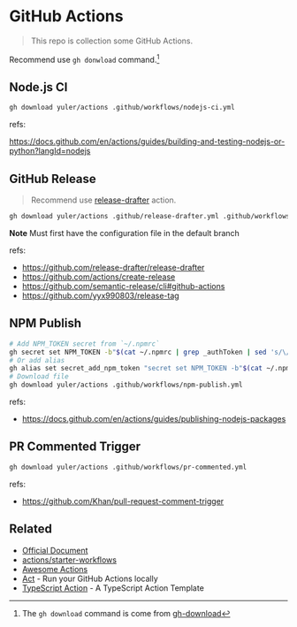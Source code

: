 # GitHub Actions

> This repo is collection some GitHub Actions.

Recommend use `gh donwload` command.[^gh-download]

## Node.js CI

```bash
gh download yuler/actions .github/workflows/nodejs-ci.yml
```

refs:

https://docs.github.com/en/actions/guides/building-and-testing-nodejs-or-python?langId=nodejs

## GitHub Release

> Recommend use [release-drafter](https://github.com/release-drafter/release-drafter) action.

```bash
gh download yuler/actions .github/release-drafter.yml .github/workflows/drafter.yml
```

**Note** Must first have the configuration file in the default branch

refs:

-   https://github.com/release-drafter/release-drafter
-   https://github.com/actions/create-release
-   https://github.com/semantic-release/cli#github-actions
-   https://github.com/yyx990803/release-tag

## NPM Publish

```bash
# Add NPM_TOKEN secret from `~/.npmrc`
gh secret set NPM_TOKEN -b"$(cat ~/.npmrc | grep _authToken | sed 's/\/\/registry.npmjs.org\/:_authToken=//')"
# Or add alias
gh alias set secret_add_npm_token "secret set NPM_TOKEN -b"$(cat ~/.npmrc | grep _authToken | sed 's/\/\/registry.npmjs.org\/:_authToken=//')""
# Download file
gh download yuler/actions .github/workflows/npm-publish.yml
```

refs:

-   https://docs.github.com/en/actions/guides/publishing-nodejs-packages

## PR Commented Trigger

```bash
gh download yuler/actions .github/workflows/pr-commented.yml
```

refs:

-   https://github.com/Khan/pull-request-comment-trigger

## Related

-   [Official Document](https://docs.github.com/en/actions)
-   [actions/starter-workflows](https://github.com/actions/starter-workflows)
-   [Awesome Actions](https://github.com/sdras/awesome-actions)
-   [Act](https://github.com/nektos/act) - Run your GitHub Actions locally
-   [TypeScript Action](https://github.com/actions/typescript-action) - A TypeScript Action Template

[^gh-download]: The `gh download` command is come from [gh-download](https://github.com/yuler/gh-download)
